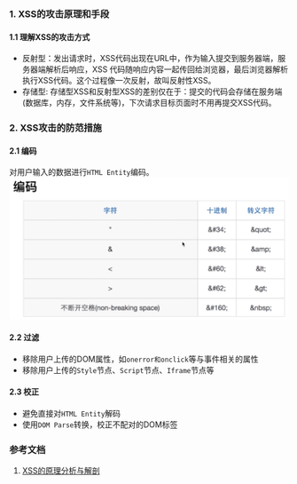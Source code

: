 ### 1. XSS的攻击原理和手段
#### 1.1 理解XSS的攻击方式

* 反射型：发出请求时，XSS代码出现在URL中，作为输入提交到服务器端，服务器端解析后响应，XSS	代码随响应内容一起传回给浏览器，最后浏览器解析执行XSS代码。这个过程像一次反射，故叫反射性XSS。
* 存储型: 存储型XSS和反射型XSS的差别仅在于：提交的代码会存储在服务端(数据库，内存，文件系统等)，下次请求目标页面时不用再提交XSS代码。

### 2. XSS攻击的防范措施
#### 2.1 编码
对用户输入的数据进行`HTML Entity`编码。
![](../static/xss.png)

#### 2.2 过滤
* 移除用户上传的DOM属性，如`onerror和onclick`等与事件相关的属性
* 移除用户上传的`Style`节点、`Script`节点、`Iframe`节点等
#### 2.3 校正
* 避免直接对`HTML Entity`解码
* 使用`DOM Parse`转换，校正不配对的DOM标签
### 参考文档
1. [XSS的原理分析与解剖](http://www.freebuf.com/articles/web/40520.html)